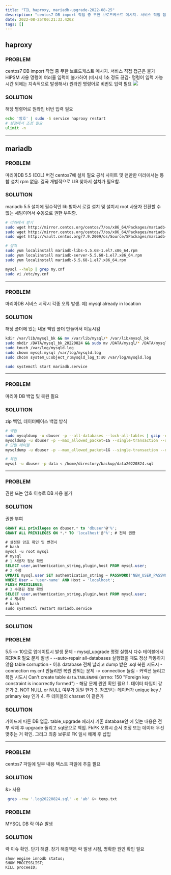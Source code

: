 ```yaml
---
title: "TIL haproxy, mariadb-upgrade-2022-08-25"
description: "centos7 DB import 작업 중 무한 브로드케스트 메시지. 서비스 직접 접근은 불가 HIPSM 사용 명령어 여러줄 입력이 불가하여 메시지 1초 정도 끊김- 명령어 입력 가능시간 외에는 지속적으로 발생해서 원라인 명령어로 비번도 입력해야했음. 해당 명령어로 "
date: 2022-08-25T00:21:33.420Z
tags: []
---
```

## haproxy
### PROBLEM 
centos7 DB import 작업 중 무한 브로드케스트 메시지. 서비스 직접 접근은 불가 HIPSM 사용 
명령어 여러줄 입력이 불가하여 (메시지 1초 정도 끊김- 명령어 입력 가능시간 외에는 지속적으로 발생해서) 원라인 명령어로 비번도 입력 필요
![](/velogimages/9c81bc7c-eab6-4b5c-a1ef-ea8f6f4b3384-image.png)

### SOLUTION

해당 명령어로 원라인 비번 입력 필요
```bash
echo '암호' | sudo -S service haproxy restart
# 설정에서 조정 필요 
ulimit -n 
```
---

## mariadb

### PROBLEM
마리아DB 5.5 (EOL) 버전 centos7에 설치 필요 
공식 사이트 및 왠만한 미러에서는 통합 설치 rpm 없음. 
결국 개별적으로 LIB 찾아서 설치가 필요함.

### SOLUTION
mariadb 5.5 설치에 필수적인 lib 받아서 로컬 설치 및 설치시 root 사용자 전환할 수 없는 세팅이어서 수동으로 권한 부여함. 
```bash
# 미러에서 받기
sudo wget http://mirror.centos.org/centos/7/os/x86_64/Packages/mariadb-libs-5.5.68-1.el7.x86_64.rpm
sudo wget http://mirror.centos.org/centos/7/os/x86_64/Packages/mariadb-server-5.5.68-1.el7.x86_64.rpm
sudo wget http://vault.centos.org/7.9.2009/os/Source/SPackages/mariadb-5.5.68-1.el7.src.rpm

# 설치 
sudo yum localinstall mariadb-libs-5.5.68-1.el7.x86_64.rpm
sudo yum localinstall mariadb-server-5.5.68-1.el7.x86_64.rpm
sudo yum localinstall mariadb-5.5.68-1.el7.x86_64.rpm

mysql --help | grep my.cnf
sudo vi /etc/my.cnf
```
---

### PROBLEM
마리아DB 서비스 시작시 각종 오류 발생. 예) mysql already in location 
### SOLUTION
해당 폴더에 있는 내용 백업 폴더 만들어서 이동시킴 
```bash
kdir /var/lib/mysql_bk && mv /var/lib/mysql/* /var/lib/mysql_bk
sudo mkdir /DATA/mysql_bk_20220824 && sudo mv /DATA/mysql/* /DATA/mysql_bk_20220824
sudo touch /var/log/mysqld.log
sudo chown mysql:mysql /var/log/mysqld.log
sudo chcon system_u:object_r:mysqld_log_t:s0 /var/log/mysqld.log

sudo systemctl start mariadb.service
```
---

### PROBLEM
마리아 DB 백업 및 복원 필요
### SOLUTION
zip 백업, 데이터베이스 백업 방식
```bash
# 백업
sudo mysqldump -u dbuser -p --all-databases --lock-all-tables | gzip -c > dbdump.zip
mysqldump -u dbuser -p --max_allowed_packet=1G --single-transaction --quick --lock-tables=false --routines --triggers data >./data20220816.sql
# 단일 테이블
mysqldump -u dbuser -p --max_allowed_packet=1G --single-transaction --quick --lock-tables=false --routines --triggers data TABLE_NAME  > /home/directory/backup/data-TABLE_NAME20220816.sql 

# 복원
mysql -u dbuser -p data < /home/directory/backup/data20220824.sql 
```
---
### PROBLEM
권한 또는 암호 이슈로 DB 사용 불가
### SOLUTION
권한 부여 
```sql
GRANT ALL privileges on dbuser.* to 'dbuser'@'%';
GRANT ALL PRIVILEGES ON *.* TO 'localhost'@'%'; # 전체 권한 

# 설정된 암호 확인 및 변경시
# bash
mysql -u root mysql
# mysql
# 1 사용자 정보 확인
SELECT user,authentication_string,plugin,host FROM mysql.user;
# 2 수정
UPDATE mysql.user SET authentication_string = PASSWORD('NEW_USER_PASSWORD')
WHERE User = 'user-name' AND Host = 'localhost';
FLUSH PRIVILEGES;
# 3 수정된 정보 확인
SELECT user,authentication_string,plugin,host FROM mysql.user;
# 4 재시작
# bash
sudo systemctl restart mariadb.service
```
---

### SOLUTION

### PROBLEM
5.5 -> 10으로 업데이트시 발생 문제 
	- mysql_upgrade 명령 실행시 다수 테이블에서 REPAIR 필요 문제 발생 
		- --auto-repair all-databases 실행했을 때도 정상 작동하지 않음 table corruption 
	- 이후 database 전체 날리고 dump 받은 .sql 복원 시도시 
		- connection my.cnf 안늘리면 복원 안되는 문제 -> connection 늘림 
			- 커넥션 늘리고 복원 시도시 Can't create table `data`.`TABLENAME` (errno: 150 "Foreign key constraint is incorrectly formed")
			- 해당 문제 원인 확인 필요 
				1. 데이터 타입이 같은가
				2. NOT NULL or NULL 여부가 동일 한가
				3. 참조받는 데이터가 unique key / primary key 인가
				4. 두 테이블의 charset 이 같은가
### SOLUTION
가이드에 따른 DB 업글. table_upgrade 에러시 기존 database안 에 있는 내용은 전부 삭제 후 upgrade 돌리고 sql문으로 백업. FkPK 오류시 순서 조정 또는 데이터 우선 맞추는 거 확인. 그리고 최종 보류로 FK 일시 해제 후 삽입 

---

### PROBLEM
centos7 파일에 일부 내용 텍스트 파일에 추출 필요

### SOLUTION
&> 사용
```bash
 grep -rnw '.log20220824.sql' -e 'ab' &> temp.txt
```

### PROBLEM
MYSQL DB 락 이슈 발생
### SOLUTION
락 이슈 확인.
단기 해결. 
장기 해결책은 락 발생 시점, 명확한 원인 확인 필요 
```
show engine innodb status;
SHOW PROCESSLIST;
KILL proceeID;

```

